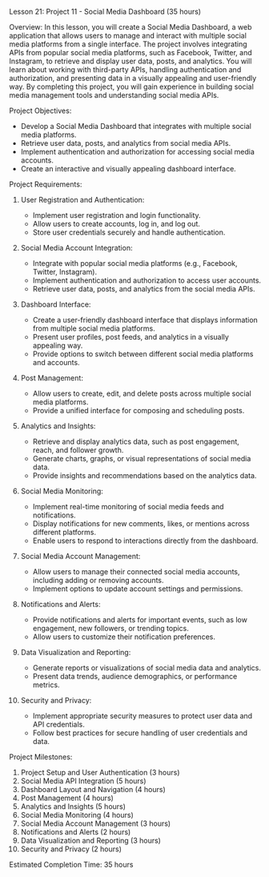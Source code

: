 Lesson 21: Project 11 - Social Media Dashboard (35 hours)

Overview:
In this lesson, you will create a Social Media Dashboard, a web application that allows users to manage and interact with multiple social media platforms from a single interface. The project involves integrating APIs from popular social media platforms, such as Facebook, Twitter, and Instagram, to retrieve and display user data, posts, and analytics. You will learn about working with third-party APIs, handling authentication and authorization, and presenting data in a visually appealing and user-friendly way. By completing this project, you will gain experience in building social media management tools and understanding social media APIs.

Project Objectives:
- Develop a Social Media Dashboard that integrates with multiple social media platforms.
- Retrieve user data, posts, and analytics from social media APIs.
- Implement authentication and authorization for accessing social media accounts.
- Create an interactive and visually appealing dashboard interface.

Project Requirements:
1. User Registration and Authentication:
   - Implement user registration and login functionality.
   - Allow users to create accounts, log in, and log out.
   - Store user credentials securely and handle authentication.

2. Social Media Account Integration:
   - Integrate with popular social media platforms (e.g., Facebook, Twitter, Instagram).
   - Implement authentication and authorization to access user accounts.
   - Retrieve user data, posts, and analytics from the social media APIs.

3. Dashboard Interface:
   - Create a user-friendly dashboard interface that displays information from multiple social media platforms.
   - Present user profiles, post feeds, and analytics in a visually appealing way.
   - Provide options to switch between different social media platforms and accounts.

4. Post Management:
   - Allow users to create, edit, and delete posts across multiple social media platforms.
   - Provide a unified interface for composing and scheduling posts.

5. Analytics and Insights:
   - Retrieve and display analytics data, such as post engagement, reach, and follower growth.
   - Generate charts, graphs, or visual representations of social media data.
   - Provide insights and recommendations based on the analytics data.

6. Social Media Monitoring:
   - Implement real-time monitoring of social media feeds and notifications.
   - Display notifications for new comments, likes, or mentions across different platforms.
   - Enable users to respond to interactions directly from the dashboard.

7. Social Media Account Management:
   - Allow users to manage their connected social media accounts, including adding or removing accounts.
   - Implement options to update account settings and permissions.

8. Notifications and Alerts:
   - Provide notifications and alerts for important events, such as low engagement, new followers, or trending topics.
   - Allow users to customize their notification preferences.

9. Data Visualization and Reporting:
   - Generate reports or visualizations of social media data and analytics.
   - Present data trends, audience demographics, or performance metrics.

10. Security and Privacy:
    - Implement appropriate security measures to protect user data and API credentials.
    - Follow best practices for secure handling of user credentials and data.

Project Milestones:
1. Project Setup and User Authentication (3 hours)
2. Social Media API Integration (5 hours)
3. Dashboard Layout and Navigation (4 hours)
4. Post Management (4 hours)
5. Analytics and Insights (5 hours)
6. Social Media Monitoring (4 hours)
7. Social Media Account Management (3 hours)
8. Notifications and Alerts (2 hours)
9. Data Visualization and Reporting (3 hours)
10. Security and Privacy (2 hours)

Estimated Completion Time: 35 hours